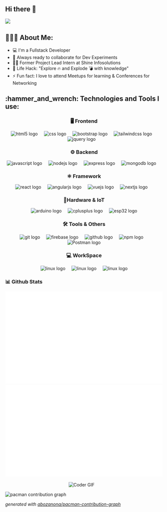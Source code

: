 ## Hi there 👋
![](https://github.com/halfrost/halfrost/blob/master/icons/header_1.png)
<h2 align="left">👨🏻‍💻 About Me:</h2>

- :computer: I'm a Fullstack Developer
- :rocket: Always ready to collaborate for Dev Experiments
- :man_technologist: Former Project Lead Intern at Shine Infosolutions
- :dart: Life Hack: "Explore :fire: and Explode :bomb: with knowledge"
- :zap: Fun fact: I love to attend Meetups for learning & Conferences for Networking<br>

<h2 align="left">:hammer_and_wrench: Technologies and Tools I use:</h2>
<p align="left">
   
### <h3 align="center">🖥️ Frontend</h3>
<p align="center">
  <img src="https://cdn.jsdelivr.net/gh/devicons/devicon/icons/html5/html5-original.svg" height="40" alt="html5 logo"  />
  <img width="12" />
  <img src="https://cdn.jsdelivr.net/gh/devicons/devicon/icons/css3/css3-original.svg" height="40" alt="css logo"  />
  <img width="12" />
  <img src="https://cdn.jsdelivr.net/gh/devicons/devicon/icons/bootstrap/bootstrap-original.svg" height="40" alt="bootstrap logo"  />
  <img width="12" />

  <img src="https://skillicons.dev/icons?i=tailwind" height="60" alt="tailwindcss logo"  />
  <img width="12" />
  
   
  <img src="https://cdn.jsdelivr.net/gh/devicons/devicon/icons/jquery/jquery-original.svg" height="40" alt="jquery logo"  />
  <img width="12" />
</p>

###  <h3 align="center">⚙️ Backend</h3>
<p align="center">
    <img src="https://cdn.jsdelivr.net/gh/devicons/devicon/icons/javascript/javascript-original.svg" height="40" alt="javascript logo"  />
  <img width="12" />
   <img src="https://cdn.jsdelivr.net/gh/devicons/devicon/icons/nodejs/nodejs-original.svg" height="40" alt="nodejs logo"  />
  <img width="12" />
  <img src="https://cdn.jsdelivr.net/gh/devicons/devicon/icons/express/express-original.svg" height="40" alt="express logo"  />
  <img width="12" />
  <img src="https://cdn.jsdelivr.net/gh/devicons/devicon/icons/mongodb/mongodb-original.svg" height="40" alt="mongodb logo"  />
  <img width="12" />
</p>

### <h3 align="center">⚛️ Framework</h3>
<p align="center">
   <img src="https://cdn.jsdelivr.net/gh/devicons/devicon/icons/react/react-original.svg" height="40" alt="react logo"  />
  <img width="12" />
  <img src="https://cdn.jsdelivr.net/gh/devicons/devicon/icons/angularjs/angularjs-original.svg" height="40" alt="angularjs logo"  />
  <img width="12" />
  <img src="https://cdn.jsdelivr.net/gh/devicons/devicon/icons/vuejs/vuejs-original.svg" height="40" alt="vuejs logo"  />
  <img width="12" />
  <img src="https://cdn.jsdelivr.net/gh/devicons/devicon/icons/nextjs/nextjs-original.svg" height="40" alt="nextjs logo"  />
  <img width="12" />
</p>

###  <h3 align="center">🔌Hardware & IoT</h3>
<p align="center">
 <img src="https://cdn.jsdelivr.net/gh/devicons/devicon/icons/arduino/arduino-original.svg" height="40" alt="arduino logo"  />
  <img width="12" />
  <img src="https://cdn.jsdelivr.net/gh/devicons/devicon/icons/cplusplus/cplusplus-original.svg" height="40" alt="cplusplus logo"  />
  <img width="12" />
    <img src="https://products.psacertified.org/media/company-logos/vwIlwl60RS0uPL3mAWAK34EkMJBpEVQ1ulcainlX.png?w=350&signature=24eb94753e7035b8715cc5fa0d637ed839a3f8ff361a0763152963ee188f7f4b" height="40" alt="esp32 logo"  />
</p>

###  <h3 align="center">🛠️ Tools & Others</h3>
<p align="center">
 <img src="https://cdn.jsdelivr.net/gh/devicons/devicon/icons/git/git-original.svg" height="40" alt="git logo"  />
  <img width="12" />
  <img src="https://cdn.jsdelivr.net/gh/devicons/devicon/icons/firebase/firebase-plain.svg" height="40" alt="firebase logo"  />
  <img width="12" />
  <img src="https://cdn.jsdelivr.net/gh/devicons/devicon/icons/github/github-original.svg" height="40" alt="github logo"  />
  <img width="12" />
    <img src="https://cdn.jsdelivr.net/gh/devicons/devicon/icons/npm/npm-original-wordmark.svg" height="40" alt="npm logo"  />
  <img width="12" />
    <img src="https://encrypted-tbn0.gstatic.com/images?q=tbn:ANd9GcSwZ8yf3JwTIlWxzc-yRjgQmKyI58b8ClKvzw&s" height="40" alt="Postman logo"  />
</p>

###  <h3 align="center">💻 WorkSpace</h3>
<p align="center">
 <img src="https://cdn.jsdelivr.net/gh/devicons/devicon/icons/linux/linux-original.svg" height="40" alt="linux logo"  />
    <img width="12" />
    <img   src="https://encrypted-tbn0.gstatic.com/images?q=tbn:ANd9GcRuYypmGR91DF2fvasAhTRnYRNl0pmT4cnWnA&s" height="40" alt="linux logo"  />
    <img width="12" />
    <img   src="https://upload.wikimedia.org/wikipedia/commons/c/c9/Finder_Icon_macOS_Big_Sur.png" height="40" alt="linux logo"  />
</p>

### 📊 Github Stats
<a align="center" href='https://github.com/arshsid274/github-stats-transparent'>
  
![Stats Overview](https://github.com/arshsid274/github-stats-transparent/blob/output/generated/overview.svg)
![Most Used Languages](https://github.com/arshsid274/github-stats-transparent/blob/output/generated/languages.svg)


</a>

<p align="center">
      <img  src="https://media.giphy.com/media/SWoSkN6DxTszqIKEqv/giphy.gif" alt="Coder GIF" width="500">
    <img width="12" />
  

</p>

<picture>
  <source media="(prefers-color-scheme: dark)" srcset="https://raw.githubusercontent.com/[arshsid274]/[arshsid274]/output/pacman-contribution-graph-dark.svg">
  <source media="(prefers-color-scheme: light)" srcset="https://raw.githubusercontent.com/[arshsid274]/[arshsid274]/output/pacman-contribution-graph.svg">
  <img alt="pacman contribution graph" src="https://raw.githubusercontent.com/[arshsid274]/[arshsid274]/output/pacman-contribution-graph.svg">
</picture>

_generated with [abozanona/pacman-contribution-graph](https://abozanona.github.io/pacman-contribution-graph/)_
   
